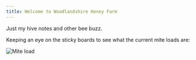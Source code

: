 ```yaml
---
title: Welcome to Woodlandshire Honey Farm
---
```

Just my hive notes and other bee buzz.

Keeping an eye on the sticky boards to see what the current mite loads are:

![Mite load](/WoodlandWizardBees/assets/images/mite-count.jpg)
